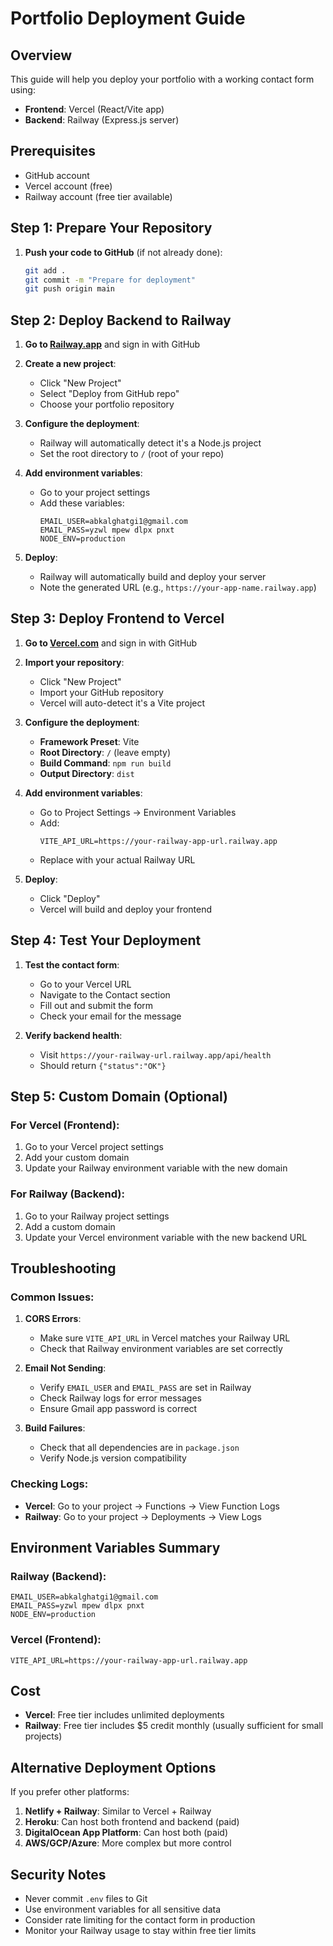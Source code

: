 # Portfolio Deployment Guide

## Overview
This guide will help you deploy your portfolio with a working contact form using:
- **Frontend**: Vercel (React/Vite app)
- **Backend**: Railway (Express.js server)

## Prerequisites
- GitHub account
- Vercel account (free)
- Railway account (free tier available)

## Step 1: Prepare Your Repository

1. **Push your code to GitHub** (if not already done):
   ```bash
   git add .
   git commit -m "Prepare for deployment"
   git push origin main
   ```

## Step 2: Deploy Backend to Railway

1. **Go to [Railway.app](https://railway.app)** and sign in with GitHub

2. **Create a new project**:
   - Click "New Project"
   - Select "Deploy from GitHub repo"
   - Choose your portfolio repository

3. **Configure the deployment**:
   - Railway will automatically detect it's a Node.js project
   - Set the root directory to `/` (root of your repo)

4. **Add environment variables**:
   - Go to your project settings
   - Add these variables:
     ```
     EMAIL_USER=abkalghatgi1@gmail.com
     EMAIL_PASS=yzwl mpew dlpx pnxt
     NODE_ENV=production
     ```

5. **Deploy**:
   - Railway will automatically build and deploy your server
   - Note the generated URL (e.g., `https://your-app-name.railway.app`)

## Step 3: Deploy Frontend to Vercel

1. **Go to [Vercel.com](https://vercel.com)** and sign in with GitHub

2. **Import your repository**:
   - Click "New Project"
   - Import your GitHub repository
   - Vercel will auto-detect it's a Vite project

3. **Configure the deployment**:
   - **Framework Preset**: Vite
   - **Root Directory**: `/` (leave empty)
   - **Build Command**: `npm run build`
   - **Output Directory**: `dist`

4. **Add environment variables**:
   - Go to Project Settings → Environment Variables
   - Add:
     ```
     VITE_API_URL=https://your-railway-app-url.railway.app
     ```
   - Replace with your actual Railway URL

5. **Deploy**:
   - Click "Deploy"
   - Vercel will build and deploy your frontend

## Step 4: Test Your Deployment

1. **Test the contact form**:
   - Go to your Vercel URL
   - Navigate to the Contact section
   - Fill out and submit the form
   - Check your email for the message

2. **Verify backend health**:
   - Visit `https://your-railway-url.railway.app/api/health`
   - Should return `{"status":"OK"}`

## Step 5: Custom Domain (Optional)

### For Vercel (Frontend):
1. Go to your Vercel project settings
2. Add your custom domain
3. Update your Railway environment variable with the new domain

### For Railway (Backend):
1. Go to your Railway project settings
2. Add a custom domain
3. Update your Vercel environment variable with the new backend URL

## Troubleshooting

### Common Issues:

1. **CORS Errors**:
   - Make sure `VITE_API_URL` in Vercel matches your Railway URL
   - Check that Railway environment variables are set correctly

2. **Email Not Sending**:
   - Verify `EMAIL_USER` and `EMAIL_PASS` are set in Railway
   - Check Railway logs for error messages
   - Ensure Gmail app password is correct

3. **Build Failures**:
   - Check that all dependencies are in `package.json`
   - Verify Node.js version compatibility

### Checking Logs:

- **Vercel**: Go to your project → Functions → View Function Logs
- **Railway**: Go to your project → Deployments → View Logs

## Environment Variables Summary

### Railway (Backend):
```
EMAIL_USER=abkalghatgi1@gmail.com
EMAIL_PASS=yzwl mpew dlpx pnxt
NODE_ENV=production
```

### Vercel (Frontend):
```
VITE_API_URL=https://your-railway-app-url.railway.app
```

## Cost
- **Vercel**: Free tier includes unlimited deployments
- **Railway**: Free tier includes $5 credit monthly (usually sufficient for small projects)

## Alternative Deployment Options

If you prefer other platforms:

1. **Netlify + Railway**: Similar to Vercel + Railway
2. **Heroku**: Can host both frontend and backend (paid)
3. **DigitalOcean App Platform**: Can host both (paid)
4. **AWS/GCP/Azure**: More complex but more control

## Security Notes

- Never commit `.env` files to Git
- Use environment variables for all sensitive data
- Consider rate limiting for the contact form in production
- Monitor your Railway usage to stay within free tier limits 